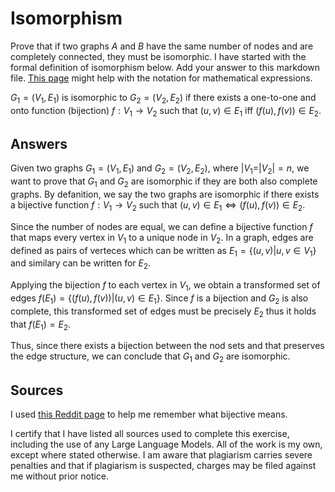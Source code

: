 # Isomorphism

Prove that if two graphs $A$ and $B$ have the same number of nodes and are
completely connected, they must be isomorphic. I have started with the formal
definition of isomorphism below. Add your answer to this markdown file. [This
page](https://docs.github.com/en/get-started/writing-on-github/working-with-advanced-formatting/writing-mathematical-expressions)
might help with the notation for mathematical expressions.

$G_1=(V_1 , E_1)$ is isomorphic to $G_2 = (V_2, E_2)$ if there exists a
one-to-one and onto function (bijection) $f: V_1 \rightarrow V_2$ such that $(u,v)
\in E_1$ iff $(f(u),f(v)) \in E_2$.

## Answers

Given two graphs $G_1=(V_1,E_1)$ and $G_2=(V_2,E_2)$, where $|V_1=|V_2|=n$, we want to prove that $G_1$ and $G_2$ are isomorphic if they are both also complete graphs. By defanition, we say the two graphs are isomorphic if there exists a bijective function $f: V_1 \rightarrow V_2$ such that $(u,v) \in E_1 \iff (f(u),f(v)) \in E_2$.

Since the number of nodes are equal, we can define a bijective function $f$ that maps every vertex in $V_1$ to a unique node in $V_2$. In a graph, edges are defined as pairs of verteces which can be written as $E_1 = \{(u,v)|u,v \in V_1\}$ and similary can be written for $E_2$.

Applying the bijection $f$ to each vertex in $V_1$, we obtain a transformed set of edges $f(E_1)=\{(f(u),f(v))|(u,v) \in E_1\}$. Since $f$ is a bijection and $G_2$ is also complete, this transformed set of edges must be precisely $E_2$ thus it holds that $f(E_1)=E_2$.

Thus, since there exists a bijection between the nod sets and that preserves the edge structure, we can conclude that $G_1$ and $G_2$ are isomorphic.

## Sources

I used [this Reddit page](https://www.reddit.com/r/learnmath/comments/1bcp6eh/what_is_a_bijection_in_simple_terms/) to help me remember what bijective means.


I certify that I have listed all sources used to complete this exercise, including the use of any Large Language Models. All of the work is my own, except where stated otherwise. I am aware that plagiarism carries severe penalties and that if plagiarism is suspected, charges may be filed against me without prior notice.